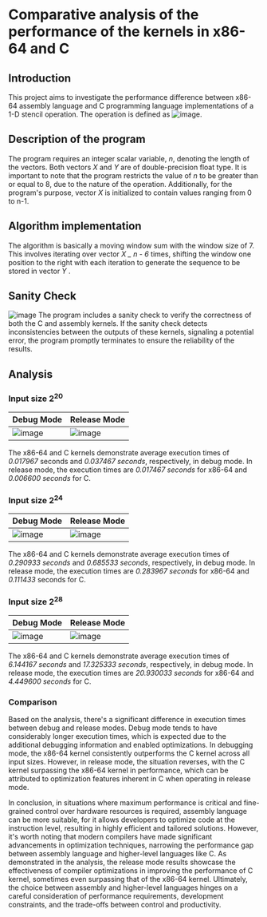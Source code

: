 # Comparative analysis of the performance of the kernels in x86-64 and C

## Introduction
This project aims to investigate the performance difference between x86-64 assembly language and C programming language implementations of a 1-D stencil operation. The operation is defined as ![image](https://github.com/Tiny-Banana/LBYARCH-MP2/assets/89186133/cacefc6f-98a6-4354-a432-2f6868c70140). 

## Description of the program
The program requires an integer scalar variable,  _n_, denoting the length of the vectors. Both vectors _X_  and _Y_  are of double-precision float type. It is important to note that the program restricts the value of _n_ to be greater than or equal to 8, due to the nature of the operation. Additionally, for the program's purpose, vector _X_  is initialized to contain values ranging from 0 to n-1.

## Algorithm implementation
The algorithm is basically a moving window sum with the window size of 7. This involves iterating over vector _X _   _n - 6__ times, shifting the window one position to the right with each iteration to generate the sequence to be stored in vector _Y_ .

## Sanity Check
![image](https://github.com/Tiny-Banana/LBYARCH-MP2/assets/89186133/ecf851c6-4d30-4211-8f8c-5836ee8e3136)
The program includes a sanity check to verify the correctness of both the C and assembly kernels. If the sanity check detects inconsistencies between the outputs of these kernels, signaling a potential error, the program promptly terminates to ensure the reliability of the results.

## Analysis
### Input size 2<sup>20</sup>
| Debug Mode | Release Mode |
|----------|----------|
| ![image](https://github.com/Tiny-Banana/LBYARCH-MP2/assets/89186133/f90baee2-d5f4-42e7-b86c-32b348068365) | ![image](https://github.com/Tiny-Banana/LBYARCH-MP2/assets/89186133/f9b192ab-b1c8-4d53-aedc-d67029df4252)|

The x86-64 and C kernels demonstrate average execution times of *0.017967* seconds and *0.037467 seconds*, respectively, in debug mode. In release mode, the execution times are *0.017467 seconds* for x86-64 and *0.006600 seconds* for C.


### Input size 2<sup>24</sup>
| Debug Mode | Release Mode |
|----------|----------|
| ![image](https://github.com/Tiny-Banana/LBYARCH-MP2/assets/89186133/445c9f41-759a-4a5d-8777-d4061f0f6b48)| ![image](https://github.com/Tiny-Banana/LBYARCH-MP2/assets/89186133/b5fd1846-68c3-4de2-a039-f870ff98228c)|

The x86-64 and C kernels demonstrate average execution times of *0.290933 seconds* and *0.685533 seconds*, respectively, in debug mode. In release mode, the execution times are *0.283967 seconds* for x86-64 and  *0.111433* seconds for C.

### Input size 2<sup>28</sup>
| Debug Mode | Release Mode |
|----------|----------|
|![image](https://github.com/Tiny-Banana/LBYARCH-MP2/assets/89186133/eb1596a0-ff55-481c-82b0-e120eff47f44) |![image](https://github.com/Tiny-Banana/LBYARCH-MP2/assets/89186133/25496553-83cc-49bf-9a36-e78d12e4e5c4)|

The x86-64 and C kernels demonstrate average execution times of *6.144167 seconds* and *17.325333 seconds*, respectively, in debug mode. In release mode, the execution times are *20.930033 seconds* for x86-64 and  *4.449600 seconds* for C.

### Comparison
Based on the analysis, there's a significant difference in execution times between debug and release modes. Debug mode tends to have considerably longer execution times, which is expected due to the additional debugging information and enabled optimizations. In debugging mode, the x86-64 kernel consistently outperforms the C kernel across all input sizes. However, in release mode, the situation reverses, with the C kernel surpassing the x86-64 kernel in performance, which can be attributed to optimization features inherent in C when operating in release mode.

In conclusion, in situations where maximum performance is critical and fine-grained control over hardware resources is required, assembly language can be more suitable, for it allows developers to optimize code at the instruction level, resulting in highly efficient and tailored solutions. However, it's worth noting that modern compilers have made significant advancements in optimization techniques, narrowing the performance gap between assembly language and higher-level languages like C. As demonstrated in the analysis, the release mode results showcase the effectiveness of compiler optimizations in improving the performance of C kernel, sometimes even surpassing that of the x86-64 kernel. Ultimately, the choice between assembly and higher-level languages hinges on a careful consideration of performance requirements, development constraints, and the trade-offs between control and productivity.
